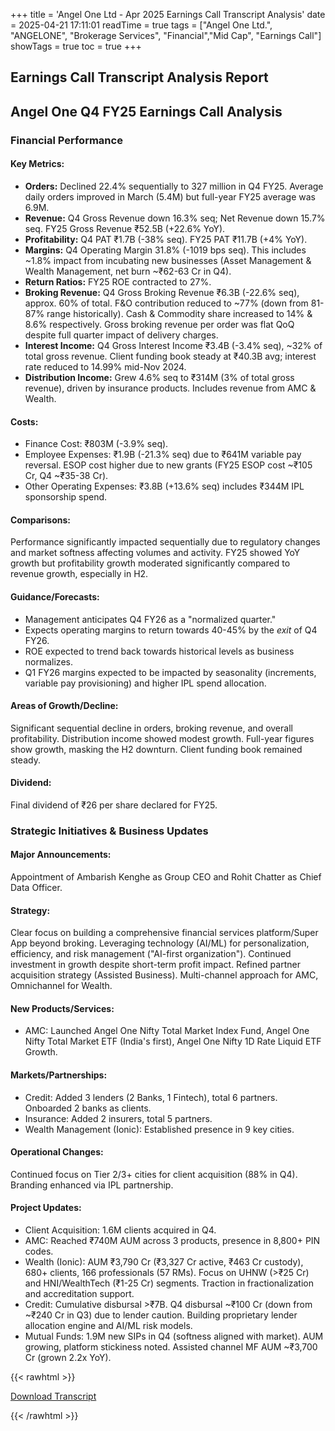 +++
title = 'Angel One Ltd - Apr 2025 Earnings Call Transcript Analysis'
date = 2025-04-21 17:11:01
readTime = true
tags = ["Angel One Ltd.", "ANGELONE", "Brokerage Services", "Financial","Mid Cap", "Earnings Call"]
showTags = true
toc = true
+++



## Earnings Call Transcript Analysis Report
## Angel One Q4 FY25 Earnings Call Analysis

### Financial Performance

#### Key Metrics:
*   **Orders:** Declined 22.4% sequentially to 327 million in Q4 FY25. Average daily orders improved in March (5.4M) but full-year FY25 average was 6.9M.
*   **Revenue:** Q4 Gross Revenue down 16.3% seq; Net Revenue down 15.7% seq. FY25 Gross Revenue ₹52.5B (+22.6% YoY).
*   **Profitability:** Q4 PAT ₹1.7B (-38% seq). FY25 PAT ₹11.7B (+4% YoY).
*   **Margins:** Q4 Operating Margin 31.8% (-1019 bps seq). This includes ~1.8% impact from incubating new businesses (Asset Management & Wealth Management, net burn ~₹62-63 Cr in Q4).
*   **Return Ratios:** FY25 ROE contracted to 27%.
*   **Broking Revenue:** Q4 Gross Broking Revenue ₹6.3B (-22.6% seq), approx. 60% of total. F&O contribution reduced to ~77% (down from 81-87% range historically). Cash & Commodity share increased to 14% & 8.6% respectively. Gross broking revenue per order was flat QoQ despite full quarter impact of delivery charges.
*   **Interest Income:** Q4 Gross Interest Income ₹3.4B (-3.4% seq), ~32% of total gross revenue. Client funding book steady at ₹40.3B avg; interest rate reduced to 14.99% mid-Nov 2024.
*   **Distribution Income:** Grew 4.6% seq to ₹314M (3% of total gross revenue), driven by insurance products. Includes revenue from AMC & Wealth.

#### Costs:

*   Finance Cost: ₹803M (-3.9% seq).
*   Employee Expenses: ₹1.9B (-21.3% seq) due to ₹641M variable pay reversal. ESOP cost higher due to new grants (FY25 ESOP cost ~₹105 Cr, Q4 ~₹35-38 Cr).
*   Other Operating Expenses: ₹3.8B (+13.6% seq) includes ₹344M IPL sponsorship spend.

#### Comparisons:
Performance significantly impacted sequentially due to regulatory changes and market softness affecting volumes and activity. FY25 showed YoY growth but profitability growth moderated significantly compared to revenue growth, especially in H2.

#### Guidance/Forecasts:
*   Management anticipates Q4 FY26 as a "normalized quarter."
*   Expects operating margins to return towards 40-45% by the *exit* of Q4 FY26.
*   ROE expected to trend back towards historical levels as business normalizes.
*   Q1 FY26 margins expected to be impacted by seasonality (increments, variable pay provisioning) and higher IPL spend allocation.

#### Areas of Growth/Decline:
Significant sequential decline in orders, broking revenue, and overall profitability. Distribution income showed modest growth. Full-year figures show growth, masking the H2 downturn. Client funding book remained steady.

#### Dividend:
Final dividend of ₹26 per share declared for FY25.

### Strategic Initiatives & Business Updates

#### Major Announcements:
Appointment of Ambarish Kenghe as Group CEO and Rohit Chatter as Chief Data Officer.

#### Strategy:
Clear focus on building a comprehensive financial services platform/Super App beyond broking. Leveraging technology (AI/ML) for personalization, efficiency, and risk management ("AI-first organization"). Continued investment in growth despite short-term profit impact. Refined partner acquisition strategy (Assisted Business). Multi-channel approach for AMC, Omnichannel for Wealth.

#### New Products/Services:
*   AMC: Launched Angel One Nifty Total Market Index Fund, Angel One Nifty Total Market ETF (India's first), Angel One Nifty 1D Rate Liquid ETF Growth.

#### Markets/Partnerships:
*   Credit: Added 3 lenders (2 Banks, 1 Fintech), total 6 partners. Onboarded 2 banks as clients.
*   Insurance: Added 2 insurers, total 5 partners.
*   Wealth Management (Ionic): Established presence in 9 key cities.

#### Operational Changes:
Continued focus on Tier 2/3+ cities for client acquisition (88% in Q4). Branding enhanced via IPL partnership.

#### Project Updates:
*   Client Acquisition: 1.6M clients acquired in Q4.
*   AMC: Reached ₹740M AUM across 3 products, presence in 8,800+ PIN codes.
*   Wealth (Ionic): AUM ₹3,790 Cr (₹3,327 Cr active, ₹463 Cr custody), 680+ clients, 166 professionals (57 RMs). Focus on UHNW (>₹25 Cr) and HNI/WealthTech (₹1-25 Cr) segments. Traction in fractionalization and accreditation support.
*   Credit: Cumulative disbursal >₹7B. Q4 disbursal ~₹100 Cr (down from ~₹240 Cr in Q3) due to lender caution. Building proprietary lender allocation engine and AI/ML risk models.
*   Mutual Funds: 1.9M new SIPs in Q4 (softness aligned with market). AUM growing, platform stickiness noted. Assisted channel MF AUM ~₹3,700 Cr (grown 2.2x YoY).



{{< rawhtml >}}

<div class="button-container">    
    <a href="https://www.bseindia.com/stockinfo/AnnPdfOpen.aspx?Pname=06fe7a6a-ba77-43f3-bbda-6b012f2b5fae.pdf" target="_blank" class="report-button">
      <i class="fas fa-file-pdf"></i> Download Transcript
    </a>
</div>
    
{{< /rawhtml >}}
